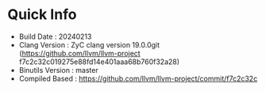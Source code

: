 # Quick Info
* Build Date : 20240213
* Clang Version : ZyC clang version 19.0.0git (https://github.com/llvm/llvm-project f7c2c32c019275e88fd14e401aaa68b760f32a28)
* Binutils Version : master
* Compiled Based : https://github.com/llvm/llvm-project/commit/f7c2c32c

